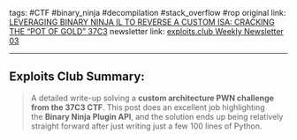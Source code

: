 tags: #CTF #binary_ninja #decompilation #stack_overflow #rop
original link:  [LEVERAGING BINARY NINJA IL TO REVERSE A CUSTOM ISA: CRACKING THE “POT OF GOLD” 37C3](https://www.synacktiv.com/publications/leveraging-binary-ninja-il-to-reverse-a-custom-isa-cracking-the-pot-of-gold-37c3?ref=blog.exploits.club)
newsletter link: [exploits.club Weekly Newsletter 03](https://blog.exploits.club/exploits-club-weekly-newsletter-03/) 

---
## Exploits Club Summary:
> A detailed write-up solving a **custom architecture PWN challenge from the 37C3 CTF**. This post does an excellent job highlighting the **Binary Ninja Plugin API**, and the solution ends up being relatively straight forward after just writing just a few 100 lines of Python. 

